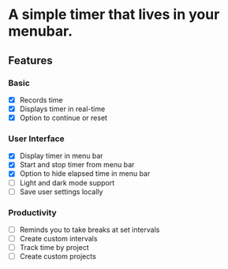 # A simple timer that lives in your menubar.

## Features

### Basic

- [x] Records time
- [x] Displays timer in real-time
- [x] Option to continue or reset

### User Interface

- [x] Display timer in menu bar
- [x] Start and stop timer from menu bar
- [x] Option to hide elapsed time in menu bar
- [ ] Light and dark mode support
- [ ] Save user settings locally

### Productivity
- [ ] Reminds you to take breaks at set intervals
- [ ] Create custom intervals
- [ ] Track time by project
- [ ] Create custom projects
